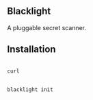 ## Blacklight

A pluggable secret scanner.


## Installation

```bash

curl 

```

```bash

blacklight init

```